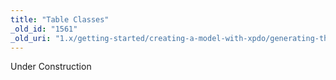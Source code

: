 ```yaml
---
title: "Table Classes"
_old_id: "1561"
_old_uri: "1.x/getting-started/creating-a-model-with-xpdo/generating-the-model-code/table-classes"
---
```


<div class="note">Under Construction</div>